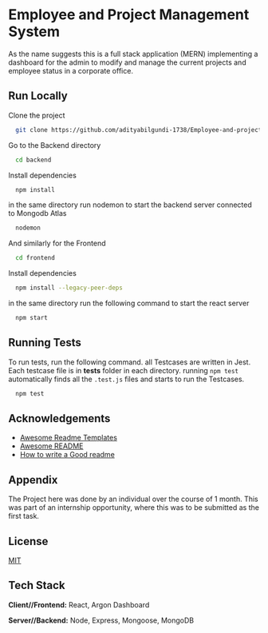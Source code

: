
# Employee and Project Management System

As the name suggests this is a full stack application (MERN) implementing a dashboard for the admin to modify and manage the current projects and employee status in a corporate office.



## Run Locally

Clone the project

```bash
  git clone https://github.com/adityabilgundi-1738/Employee-and-project-management-system
```

Go to the Backend directory

```bash
  cd backend
```

Install dependencies

```bash
  npm install
```
in the same directory run nodemon to start the backend server connected to Mongodb Atlas
```bash
  nodemon
```
And similarly for the Frontend

```bash
  cd frontend
```

Install dependencies

```bash
  npm install --legacy-peer-deps
```
in the same directory run the following command to start the react server

```bash
  npm start
```


## Running Tests

To run tests, run the following command. all Testcases are written in Jest. Each testcase file is in __tests__ folder in each directory.
running ```npm test``` automatically finds all the ```.test.js``` files and starts to run the Testcases.

```bash
  npm test
```


## Acknowledgements

 - [Awesome Readme Templates](https://awesomeopensource.com/project/elangosundar/awesome-README-templates)
 - [Awesome README](https://github.com/matiassingers/awesome-readme)
 - [How to write a Good readme](https://bulldogjob.com/news/449-how-to-write-a-good-readme-for-your-github-project)


## Appendix

The Project here was done by an individual over the course of 1 month.
This was part of an internship opportunity, where this was to be submitted as the first task.



## License

[MIT](https://github.com/adityabilgundi-1738/Employee-and-project-management-system)


## Tech Stack

**Client//Frontend:** React, Argon Dashboard

**Server//Backend:** Node, Express, Mongoose, MongoDB

